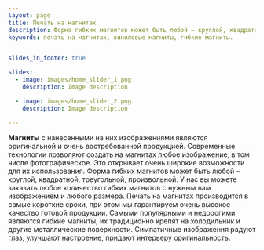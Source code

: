 ```yaml
---
layout: page
title: Печать на магнитах
description: Форма гибких магнитов может быть любой – круглой, квадратной, треугольной, произвольной. У нас вы можете заказать любое количество гибких магнитов с нужным вам изображением и любого размера.
keywords: печать на магнитах, виниловые магниты, гибкие магниты.


slides_in_footer: true

slides:
  - image: images/home_slider_1.png
    description: Image description

  - image: images/home_slider_2.png
    description: Image description

---
```



**Магниты** с нанесенными на них изображениями являются оригинальной и очень востребованной продукцией. Современные технологии позволяют создать на магнитах любое изображение, в том числе фотографическое. Это открывает очень широкие возможности для их использования.
 Форма гибких магнитов может быть любой – круглой, квадратной, треугольной, произвольной. У нас вы можете заказать любое количество гибких магнитов с нужным вам изображением и любого размера. Печать на магнитах производится в самые короткие сроки, при этом мы гарантируем очень высокое качество готовой продукции.
 Самыми популярными и недорогими являются гибкие магниты, их традиционно крепят на холодильник и другие металлические поверхности. Симпатичные изображения радуют глаз, улучшают настроение, придают интерьеру оригинальность.

